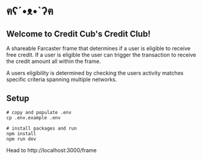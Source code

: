 # ฅʕ´•ᴥ•`ʔฅ

## Welcome to Credit Cub's Credit Club!

A shareable Farcaster frame that determines if a user is eligible to receive free credit. If a user is eligible the user can trigger the transaction to receive the credit amount all within the frame.

A users eligibility is determined by checking the users activity matches specific criteria spanning multiple networks.

## Setup

```shell
# copy and populate .env
cp .env.example .env

# install packages and run
npm install
npm run dev
```

Head to http://localhost:3000/frame